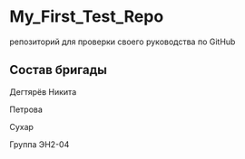 # My_First_Test_Repo
репозиторий для проверки своего руководства по GitHub

## Состав бригады 
Дегтярёв Никита

Петрова

Сухар

Группа ЭН2-04
